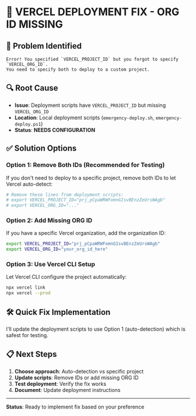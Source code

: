 # 🚀 VERCEL DEPLOYMENT FIX - ORG ID MISSING

## 🎯 **Problem Identified**
```
Error! You specified `VERCEL_PROJECT_ID` but you forgot to specify `VERCEL_ORG_ID`. 
You need to specify both to deploy to a custom project.
```

## 🔍 **Root Cause**
- **Issue**: Deployment scripts have `VERCEL_PROJECT_ID` but missing `VERCEL_ORG_ID`
- **Location**: Local deployment scripts (`emergency-deploy.sh`, `emergency-deploy.ps1`)
- **Status**: **NEEDS CONFIGURATION**

## ✅ **Solution Options**

### **Option 1: Remove Both IDs (Recommended for Testing)**
If you don't need to deploy to a specific project, remove both IDs to let Vercel auto-detect:

```bash
# Remove these lines from deployment scripts:
# export VERCEL_PROJECT_ID="prj_pCpaWRWFomnGIsvBEnzZeUrsWAgb"
# export VERCEL_ORG_ID="..."
```

### **Option 2: Add Missing ORG ID**
If you have a specific Vercel organization, add the organization ID:

```bash
export VERCEL_PROJECT_ID="prj_pCpaWRWFomnGIsvBEnzZeUrsWAgb"
export VERCEL_ORG_ID="your_org_id_here"
```

### **Option 3: Use Vercel CLI Setup**
Let Vercel CLI configure the project automatically:

```bash
npx vercel link
npx vercel --prod
```

## 🛠️ **Quick Fix Implementation**

I'll update the deployment scripts to use Option 1 (auto-detection) which is safest for testing.

## 📋 **Next Steps**
1. **Choose approach**: Auto-detection vs specific project
2. **Update scripts**: Remove IDs or add missing ORG ID
3. **Test deployment**: Verify the fix works
4. **Document**: Update deployment instructions

---

**Status**: Ready to implement fix based on your preference
